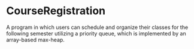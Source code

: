 # CourseRegistration
A program in which users can schedule and organize their classes for the following semester utilizing a priority queue, which is implemented by an array-based max-heap.

